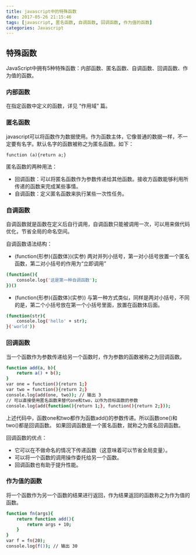 ```yaml
---
title: javascript中的特殊函数
date: 2017-05-26 21:15:46
tags: [javascript, 匿名函数, 自调函数, 回调函数, 作为值的函数]
categories: Javascript
---
```


## 特殊函数

JavaScript中拥有5种特殊函数：内部函数、匿名函数、自调函数、回调函数、作为值的函数。
<!-- more -->

### 内部函数

在指定函数中定义的函数，详见 “作用域” 篇。

### 匿名函数

javascript可以将函数作为数据使用。作为函数主体，它像普通的数据一样，不一定要有名字。默认名字的函数被称之为匿名函数。如下：

    function (a){return a;}

匿名函数的两种用法：
* 回调函数：可以将匿名函数作为参数传递给其他函数。接收方函数能够利用所传递的函数来完成某些事情。
* 自调函数：定义匿名函数来执行某些一次性任务。

### 自调函数

自调函数就是函数在定义后自行调用，自调函数只能被调用一次，可以用来做代码优化，节省全局的命名空间。

自调函数语法结构：
* (function(形参){函数体})(实参)
    两对并列小括号，第一对小括号放置一个匿名函数，第二对小括号的作用为“立即调用”

``` bash
(function(){
    console.log('这是第一种自调函数');
})()
```

* (function(形参){函数体}(实参))
    与第一种方式类似，同样是两对小括号，不同的是，第二个小括号放在第一个小括号里面，放置在函数体后面。

``` bash
(function(str){
    console.log('hello' + str);
}('world'))
```

### 回调函数

当一个函数作为参数传递给另一个函数时，作为参数的函数被称之为回调函数。

``` bash
function add(a, b){
    return a() + b();
}
var one = function(){return 1;}
var two = function(){return 2;}
console.log(add(one, two)); // 输出 3
// 可以直接使用匿名函数来替代one和two，以作为目标函数的参数
console.log(add(function(){return 1;}, function(){return 2;}));
```

上述代码中，函数one和two都作为函数add()的参数传递。所以函数one()和two()都是回调函数。
如果回调函数是一个匿名函数，就称之为匿名回调函数。

回调函数的优点：
* 它可以在不做命名的情况下传递函数（这意味着可以节省全局变量）。
* 可以将一个函数的调用操作委托给另一个函数。
* 回调函数也有助于提升性能。

### 作为值的函数

将一个函数作为另一个函数的结果进行返回，作为结果返回的函数称之为作为值的函数。

``` bash
function fn(args){
    return function add(){
        return args + 10;
    }
}
var f = fn(20);
console.log(f()); // 输出 30
```